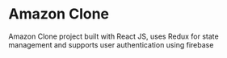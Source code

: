 # Amazon Clone

Amazon Clone project built with React JS, uses Redux for state management and supports user authentication using firebase